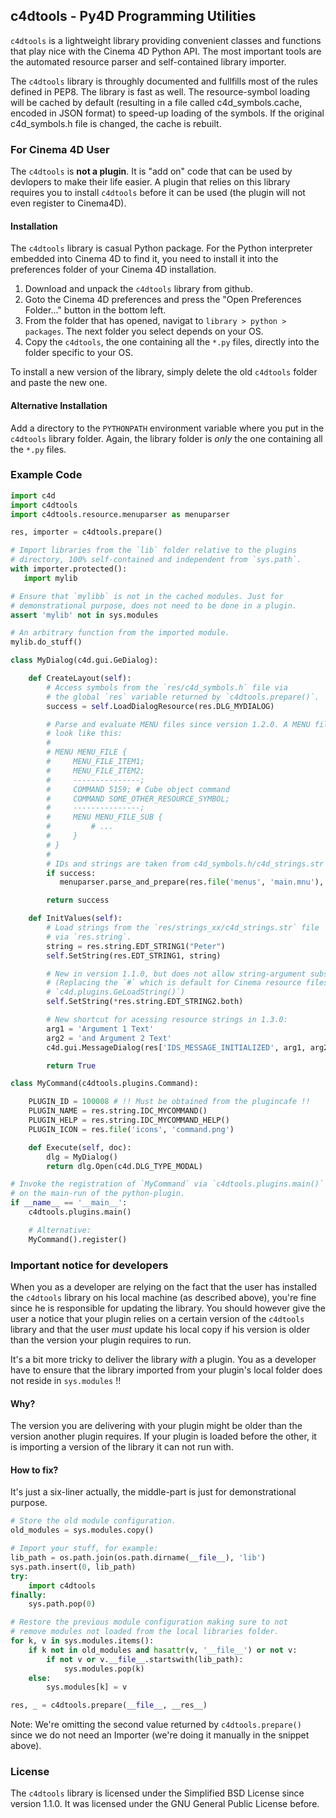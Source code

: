 ## c4dtools - Py4D Programming Utilities

`c4dtools` is a lightweight library providing convenient classes and functions
that play nice with the Cinema 4D Python API. The most important tools are the
automated resource parser and self-contained library importer.

The `c4dtools` library is throughly documented and fullfills most of the rules
defined in PEP8. The library is fast as well. The resource-symbol loading will
be cached by default (resulting in a file called c4d_symbols.cache, encoded
in JSON format) to speed-up loading of the symbols. If the original c4d_symbols.h
file is changed, the cache is rebuilt.

### For Cinema 4D User

The `c4dtools` is **not a plugin**. It is "add on" code that can be used by devlopers
to make their life easier. A plugin that relies on this library requires you to install
`c4dtools` before it can be used (the plugin will not even register to Cinema4D).

#### Installation

The `c4dtools` library is casual Python package. For the Python interpreter
embedded into Cinema 4D to find it, you need to install it into the preferences
folder of your Cinema 4D installation.

1. Download and unpack the `c4dtools` library from github.
2. Goto the Cinema 4D preferences and press the "Open Preferences Folder..."
   button in the bottom left.
3. From the folder that has opened, navigat to `library > python > packages`.
   The next folder you select depends on your OS.
4. Copy the `c4dtools`, the one containing all the `*.py` files, directly into
   the folder specific to your OS.

To install a new version of the library, simply delete the old `c4dtools` folder
and paste the new one.

#### Alternative Installation

Add a directory to the `PYTHONPATH` environment variable where you put in the
`c4dtools` library folder. Again, the library folder is *only* the one containing
all the `*.py` files.

### Example Code

```python
import c4d
import c4dtools
import c4dtools.resource.menuparser as menuparser

res, importer = c4dtools.prepare()

# Import libraries from the `lib` folder relative to the plugins
# directory, 100% self-contained and independent from `sys.path`.
with importer.protected():
   import mylib

# Ensure that `mylibb` is not in the cached modules. Just for
# demonstrational purpose, does not need to be done in a plugin.
assert 'mylib' not in sys.modules

# An arbitrary function from the imported module.
mylib.do_stuff()

class MyDialog(c4d.gui.GeDialog):

    def CreateLayout(self):
        # Access symbols from the `res/c4d_symbols.h` file via
        # the global `res` variable returned by `c4dtools.prepare()`.
        success = self.LoadDialogResource(res.DLG_MYDIALOG)

        # Parse and evaluate MENU files since version 1.2.0. A MENU file might
        # look like this:
        #
        # MENU MENU_FILE {
        #     MENU_FILE_ITEM1;
        #     MENU_FILE_ITEM2;
        #     ---------------;
        #     COMMAND 5159; # Cube object command
        #     COMMAND SOME_OTHER_RESOURCE_SYMBOL;
        #     ---------------;
        #     MENU MENU_FILE_SUB {
        #         # ...
        #     }
        # }
        #
        # IDs and strings are taken from c4d_symbols.h/c4d_strings.str respectively.
        if success:
           menuparser.parse_and_prepare(res.file('menus', 'main.mnu'), self, res)

        return success

    def InitValues(self):
        # Load strings from the `res/strings_xx/c4d_strings.str` file
        # via `res.string`.
        string = res.string.EDT_STRING1("Peter")
        self.SetString(res.EDT_STRING1, string)

        # New in version 1.1.0, but does not allow string-argument substitution.
        # (Replacing the `#` which is default for Cinema resource files, see
        # `c4d.plugins.GeLoadString()`)
        self.SetString(*res.string.EDT_STRING2.both)

        # New shortcut for acessing resource strings in 1.3.0:
        arg1 = 'Argument 1 Text'
        arg2 = 'and Argument 2 Text'
        c4d.gui.MessageDialog(res['IDS_MESSAGE_INITIALIZED', arg1, arg2])

        return True

class MyCommand(c4dtools.plugins.Command):

    PLUGIN_ID = 100008 # !! Must be obtained from the plugincafe !!
    PLUGIN_NAME = res.string.IDC_MYCOMMAND()
    PLUGIN_HELP = res.string.IDC_MYCOMMAND_HELP()
    PLUGIN_ICON = res.file('icons', 'command.png')

    def Execute(self, doc):
        dlg = MyDialog()
        return dlg.Open(c4d.DLG_TYPE_MODAL)

# Invoke the registration of `MyCommand` via `c4dtools.plugins.main()`
# on the main-run of the python-plugin.
if __name__ == '__main__':
    c4dtools.plugins.main()

    # Alternative:
    MyCommand().register()
```

### Important notice for developers

When you as a developer are relying on the fact that the user has installed
the `c4dtools` library on his local machine (as described above), you're fine
since he is responsible for updating the library. You should however give the
user a notice that your plugin relies on a certain version of the `c4dtools`
library and that the user *must* update his local copy if his version is
older than the version your plugin requires to run.

It's a bit more tricky to deliver the library *with* a plugin. You as a
developer have to ensure that the library imported from your plugin's local
folder does not reside in `sys.modules` !!

#### Why?

The version you are delivering with your plugin might be older than the
version another plugin requires. If your plugin is loaded before the other,
it is importing a version of the library it can not run with.

#### How to fix?

It's just a six-liner actually, the middle-part is just for demonstrational
purpose.

```python
# Store the old module configuration.
old_modules = sys.modules.copy()

# Import your stuff, for example:
lib_path = os.path.join(os.path.dirname(__file__), 'lib')
sys.path.insert(0, lib_path)
try:
    import c4dtools
finally:
    sys.path.pop(0)

# Restore the previous module configuration making sure to not
# remove modules not loaded from the local libraries folder.
for k, v in sys.modules.items():
    if k not in old_modules and hasattr(v, '__file__') or not v:
        if not v or v.__file__.startswith(lib_path):
            sys.modules.pop(k)
    else:
        sys.modules[k] = v

res, _ = c4dtools.prepare(__file__, __res__)
```

Note: We're omitting the second value returned by `c4dtools.prepare()` since we do
not need an Importer (we're doing it manually in the snippet above).

### License

The `c4dtools` library is licensed under the Simplified BSD License since
version 1.1.0. It was licensed under the GNU General Public License before.

  [1]: https://github.com/NiklasRosenstein/XPAT

